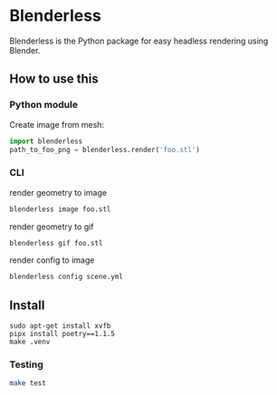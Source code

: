 # Blenderless

Blenderless is the Python package for easy headless rendering using Blender.

## How to use this

### Python module

Create image from mesh:

```python
import blenderless
path_to_foo_png = blenderless.render('foo.stl')
```

### CLI

render geometry to image

```sh
blenderless image foo.stl
```

render geometry to gif

```sh
blenderless gif foo.stl
```

render config to image

```sh
blenderless config scene.yml
```

## Install

```buildoutcfg
sudo apt-get install xvfb
pipx install poetry==1.1.5
make .venv
```

### Testing

```sh
make test
```
